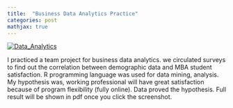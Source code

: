 ```yaml
---
title:  "Business Data Analytics Practice"
categories: post
mathjax: true
---
```


[![Data_Analytics](https://raw.githubusercontent.com/SeokLeeUS/seokleeus.github.io/master/_images/_Data_Analytics/Data_Analytics_Result.jpg)](https://nbviewer.jupyter.org/github/SeokLeeUS/seokleeus.github.io/blob/master/_images/_Data_Analytics/Business_Analytics_r1.pdf)

I practiced a team project for business data analytics. 
we circulated surveys to find out the correlation between demographic data and MBA student satisfaction. 
R programming language was used for data mining, analysis. 
My hypothesis was, working professional will have great satisfaction because of program flexibility (fully online).
Data proved the hypothesis. Full result will be shown in pdf once you click the screenshot. 




